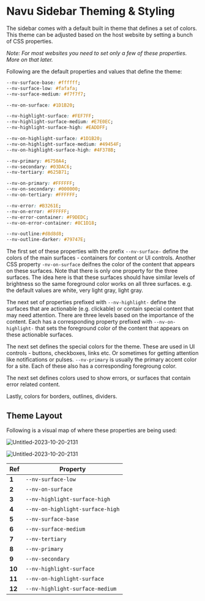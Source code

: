 # Navu Sidebar Theming & Styling

The sidebar comes with a default built in theme that defines a set of colors. This theme can be adjusted based on the host website by setting a bunch of CSS properties. 

*Note: For most websites you need to set only a few of these properties. More on that later.*

Following are the default properties and values that define the theme:

```css
--nv-surface-base: #ffffff;
--nv-surface-low: #fafafa;
--nv-surface-medium: #f7f7f7;

--nv-on-surface: #1D1B20;

--nv-highlight-surface: #FEF7FF;
--nv-highlight-surface-medium: #E7E0EC;
--nv-highlight-surface-high: #EADDFF;

--nv-on-highlight-surface: #1D1B20;
--nv-on-highlight-surface-medium: #49454F;
--nv-on-highlight-surface-high: #4F378B;

--nv-primary: #6750A4;
--nv-secondary: #03DAC6;
--nv-tertiary: #625B71;

--nv-on-primary: #FFFFFF;
--nv-on-secondary: #000000;
--nv-on-tertiary: #FFFFFF;

--nv-error: #B3261E;
--nv-on-error: #FFFFFF;
--nv-error-container: #F9DEDC;
--nv-on-error-container: #8C1D18;

--nv-outline:#d8d8d8;
--nv-outline-darker: #79747E;
```

The first set of these properties with the prefix `--nv-surface-` define the colors of the main surfaces - containers for content or UI controls. 
Another CSS property `-nv-on-surface` deifnes the color of the content that appears on these surfaces. Note that there is only one property for the three surfaces. 
The idea here is that these surfaces should have similar levels of brightness so the same foreground color works on all three surfaces. e.g. the default values are white, very light gray, light gray. 

The next set of properties prefixed with `--nv-highlight-` define the surfaces that are actionable (e.g. clickable) or contain special content that may need attention. There are three levels based on the importance of the content. 
Each has a corresponding property prefixed with `--nv-on-highlight-` that sets the foreground color of the content that appears on these actionable surfaces. 

The next set defines the special colors for the theme. These are used in UI controls - buttons, checkboxes, links etc. Or sometimes for getting attention like notifications or pulses. `--nv-primary` is usually the primary accent color for a site. Each of these also has a corresponding foregroung color. 

The next set defines colors used to show errors, or surfaces that contain error related content. 

Lastly, colors for borders, outlines, dividers. 

## Theme Layout 

Following is a visual map of where these properties are being used:

![Untitled-2023-10-20-2131](https://github.com/user-attachments/assets/485cca75-7d79-40b7-9477-db1f18dc5aee)

![Untitled-2023-10-20-2131](https://github.com/user-attachments/assets/a027fa15-215b-456d-bc19-696a588f55b2)


| Ref  | Property |
| ------------- | ------------- |
| **1**  | `--nv-surface-low`  |
| **2**  | `--nv-on-surface`  |
| **3**  | `--nv-highlight-surface-high` |
| **4**  | `--nv-on-highlight-surface-high` |
| **5**  | `--nv-surface-base` |
| **6**  | `--nv-surface-medium` |
| **7**  | `--nv-tertiary` |
| **8**  | `--nv-primary` |
| **9**  | `--nv-secondary` |
| **10**  | `--nv-highlight-surface` |
| **11**  | `--nv-on-highlight-surface` |
| **12** | `--nv-highlight-surface-medium` |


